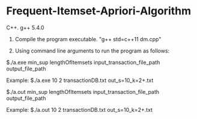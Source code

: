 # Frequent-Itemset-Apriori-Algorithm

C++. g++ 5.4.0

1. Compile the program executable. "g++ std=c++11 dm.cpp" 

2. Using command line arguments to run the program as follows:

$./a.exe min_sup lengthOfItemsets input_transaction_file_path output_file_path

Example:  $./a.exe 10 2 transactionDB.txt out_s=10_k=2+.txt

$./a.out min_sup lengthOfItemsets input_transaction_file_path output_file_path

Example:  $./a.out 10 2 transactionDB.txt out_s=10_k=2+.txt
